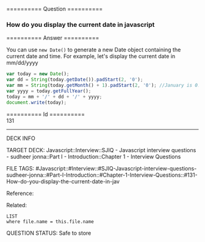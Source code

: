 ========== Question ==========  

### How do you display the current date in javascript  

========== Answer ==========  

You can use `new Date()` to generate a new Date object containing the current date and time. For example, let's display the current date in mm/dd/yyyy

```javascript
var today = new Date();
var dd = String(today.getDate()).padStart(2, '0');
var mm = String(today.getMonth() + 1).padStart(2, '0'); //January is 0!
var yyyy = today.getFullYear();
today = mm + '/' + dd + '/' + yyyy;
document.write(today);
```

========== Id ==========  
131

---

DECK INFO

TARGET DECK: Javascript::Interview::SJIQ - Javascript interview questions - sudheer jonna::Part I - Introduction::Chapter 1 - Interview Questions

FILE TAGS: #Javascript::#Interview::#SJIQ-Javascript-interview-questions-sudheer-jonna::#Part-I-Introduction::#Chapter-1-Interview-Questions::#131-How-do-you-display-the-current-date-in-jav

Reference:

Related:

```dataview
LIST
where file.name = this.file.name
```

QUESTION STATUS: Safe to store
